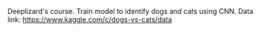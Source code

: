 Deeplizard's course.
Train model to identify dogs and cats using CNN.
Data link: https://www.kaggle.com/c/dogs-vs-cats/data

